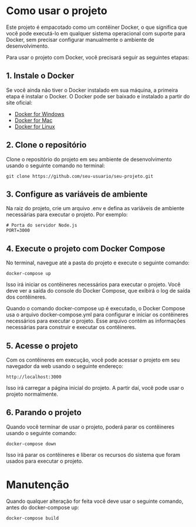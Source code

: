 # Como usar o projeto
Este projeto é empacotado como um contêiner Docker, o que significa que você pode executá-lo em qualquer sistema operacional com suporte para Docker, sem precisar configurar manualmente o ambiente de desenvolvimento.

Para usar o projeto com Docker, você precisará seguir as seguintes etapas:

## 1. Instale o Docker
Se você ainda não tiver o Docker instalado em sua máquina, a primeira etapa é instalar o Docker. O Docker pode ser baixado e instalado a partir do site oficial:

- [Docker for Windows](https://docs.docker.com/desktop/install/windows-install/)
- [Docker for Mac](https://docs.docker.com/desktop/install/mac-install/)
- [Docker for Linux](https://docs.docker.com/desktop/install/linux-install/)

## 2. Clone o repositório
Clone o repositório do projeto em seu ambiente de desenvolvimento usando o seguinte comando no terminal:

```
git clone https://github.com/seu-usuario/seu-projeto.git
```

## 3. Configure as variáveis de ambiente
Na raiz do projeto, crie um arquivo .env e defina as variáveis de ambiente necessárias para executar o projeto. Por exemplo:

```
# Porta do servidor Node.js
PORT=3000
```

## 4. Execute o projeto com Docker Compose
No terminal, navegue até a pasta do projeto e execute o seguinte comando:

```
docker-compose up
```
Isso irá iniciar os contêineres necessários para executar o projeto. Você deve ver a saída do console do Docker Compose, que exibirá o log de saída dos contêineres.

Quando o comando docker-compose up é executado, o Docker Compose usa o arquivo docker-compose.yml para configurar e iniciar os contêineres necessários para executar o projeto. Esse arquivo contém as informações necessárias para construir e executar os contêineres.

## 5. Acesse o projeto
Com os contêineres em execução, você pode acessar o projeto em seu navegador da web usando o seguinte endereço:

```
http://localhost:3000
```
Isso irá carregar a página inicial do projeto. A partir daí, você pode usar o projeto normalmente.

## 6. Parando o projeto
Quando você terminar de usar o projeto, poderá parar os contêineres usando o seguinte comando:

```
docker-compose down
```
Isso irá parar os contêineres e liberar os recursos do sistema que foram usados para executar o projeto.

# Manutenção
Quando qualquer alteração for feita você deve usar o seguinte comando, antes do docker-compose up:
```
docker-compose build
```
